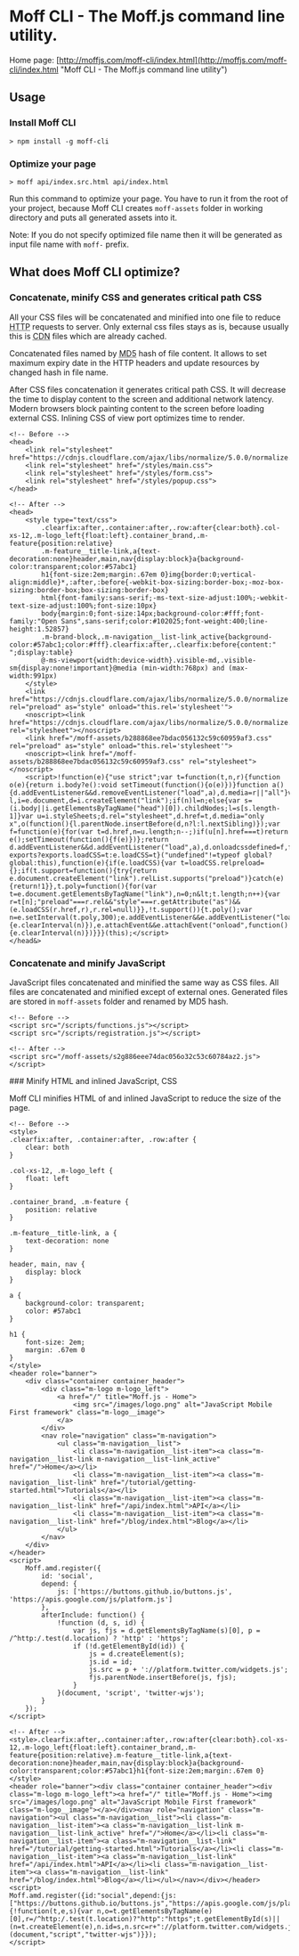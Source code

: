 # Moff CLI - The Moff.js command line utility.
Home page: [http://moffjs.com/moff-cli/index.html](http://moffjs.com/moff-cli/index.html "Moff CLI - The Moff.js command line utility")

Usage
-----

### Install Moff CLI

    > npm install -g moff-cli

### Optimize your page

    > moff api/index.src.html api/index.html

Run this command to optimize your page. You have to run it from the root of your project, because Moff CLI creates `moff-assets` folder in working directory and puts all generated assets into it.

Note: If you do not specify optimized file name then it will be generated as input file name with `moff-` prefix.

What does Moff CLI optimize?
----------------------------

### Concatenate, minify CSS and generates critical path CSS

All your CSS files will be concatenated and minified into one file to reduce <abbr title="The Hypertext Transfer Protocol">HTTP</abbr> requests to server. Only external css files stays as is, because usually this is <abbr title="Content Delivery Network">CDN</abbr> files which are already cached.

Concatenated files named by <abbr title="The MD5 algorithm is a widely used hash function producing a 128-bit hash value.">MD5</abbr> hash of file content. It allows to set maximum expiry date in the HTTP headers and update resources by changed hash in file name.

After CSS files concatenation it generates critical path CSS. It will decrease the time to display content to the screen and additional network latency. Modern browsers block painting content to the screen before loading external CSS. Inlining CSS of view port optimizes time to render.

    <!-- Before -->
    <head>
        <link rel="stylesheet" href="https://cdnjs.cloudflare.com/ajax/libs/normalize/5.0.0/normalize.min.css">
        <link rel="stylesheet" href="/styles/main.css">
        <link rel="stylesheet" href="/styles/form.css">
        <link rel="stylesheet" href="/styles/popup.css">
    </head>

    <!-- After -->
    <head>
        <style type="text/css">
            .clearfix:after,.container:after,.row:after{clear:both}.col-xs-12,.m-logo_left{float:left}.container_brand,.m-feature{position:relative}
            .m-feature__title-link,a{text-decoration:none}header,main,nav{display:block}a{background-color:transparent;color:#57abc1}
            h1{font-size:2em;margin:.67em 0}img{border:0;vertical-align:middle}*,:after,:before{-webkit-box-sizing:border-box;-moz-box-sizing:border-box;box-sizing:border-box}
            html{font-family:sans-serif;-ms-text-size-adjust:100%;-webkit-text-size-adjust:100%;font-size:10px}
            body{margin:0;font-size:14px;background-color:#fff;font-family:"Open Sans",sans-serif;color:#102025;font-weight:400;line-height:1.52857}
            .m-brand-block,.m-navigation__list-link_active{background-color:#57abc1;color:#fff}.clearfix:after,.clearfix:before{content:" ";display:table}
            @-ms-viewport{width:device-width}.visible-md,.visible-sm{display:none!important}@media (min-width:768px) and (max-width:991px)
        </style>
        <link href="https://cdnjs.cloudflare.com/ajax/libs/normalize/5.0.0/normalize.min.css" rel="preload" as="style" onload="this.rel='stylesheet'">
        <noscript><link href="https://cdnjs.cloudflare.com/ajax/libs/normalize/5.0.0/normalize.min.css" rel="stylesheet"></noscript>
        <link href="/moff-assets/b288868ee7bdac056132c59c60959af3.css" rel="preload" as="style" onload="this.rel='stylesheet'">
        <noscript><link href="/moff-assets/b288868ee7bdac056132c59c60959af3.css" rel="stylesheet"></noscript>
        <script>!function(e){"use strict";var t=function(t,n,r){function o(e){return i.body?e():void setTimeout(function(){o(e)})}function a(){d.addEventListener&&d.removeEventListener("load",a),d.media=r||"all"}var l,i=e.document,d=i.createElement("link");if(n)l=n;else{var s=(i.body||i.getElementsByTagName("head")[0]).childNodes;l=s[s.length-1]}var u=i.styleSheets;d.rel="stylesheet",d.href=t,d.media="only x",o(function(){l.parentNode.insertBefore(d,n?l:l.nextSibling)});var f=function(e){for(var t=d.href,n=u.length;n--;)if(u[n].href===t)return e();setTimeout(function(){f(e)})};return d.addEventListener&&d.addEventListener("load",a),d.onloadcssdefined=f,f(a),d};"undefined"!=typeof exports?exports.loadCSS=t:e.loadCSS=t}("undefined"!=typeof global?global:this),function(e){if(e.loadCSS){var t=loadCSS.relpreload={};if(t.support=function(){try{return e.document.createElement("link").relList.supports("preload")}catch(e){return!1}},t.poly=function(){for(var t=e.document.getElementsByTagName("link"),n=0;n&lt;t.length;n++){var r=t[n];"preload"===r.rel&&"style"===r.getAttribute("as")&&(e.loadCSS(r.href,r),r.rel=null)}},!t.support()){t.poly();var n=e.setInterval(t.poly,300);e.addEventListener&&e.addEventListener("load",function(){e.clearInterval(n)}),e.attachEvent&&e.attachEvent("onload",function(){e.clearInterval(n)})}}}(this);</script>
    </head&>

### Concatenate and minify JavaScript

JavaScript files concatenated and minified the same way as CSS files. All files are concatenated and minified except of external ones. Generated files are stored in `moff-assets` folder and renamed by MD5 hash.

    <!-- Before -->
    <script src="/scripts/functions.js"></script>
    <script src="/scripts/registration.js"></script>

    <!-- After -->
    <script src="/moff-assets/s2g886eee74dac056o32c53c60784az2.js"></script>

</p>
### Minify HTML and inlined JavaScript, CSS

Moff CLI minifies HTML of and inlined JavaScript to reduce the size of the page.

    <!-- Before -->
    <style>
    .clearfix:after, .container:after, .row:after {
        clear: both
    }

    .col-xs-12, .m-logo_left {
        float: left
    }

    .container_brand, .m-feature {
        position: relative
    }

    .m-feature__title-link, a {
        text-decoration: none
    }

    header, main, nav {
        display: block
    }

    a {
        background-color: transparent;
        color: #57abc1
    }

    h1 {
        font-size: 2em;
        margin: .67em 0
    }
    </style>
    <header role="banner">
        <div class="container container_header">
            <div class="m-logo m-logo_left">
                <a href="/" title="Moff.js - Home">
                    <img src="/images/logo.png" alt="JavaScript Mobile First framework" class="m-logo__image">
                </a>
            </div>
            <nav role="navigation" class="m-navigation">
                <ul class="m-navigation__list">
                    <li class="m-navigation__list-item"><a class="m-navigation__list-link m-navigation__list-link_active" href="/">Home</a></li>
                    <li class="m-navigation__list-item"><a class="m-navigation__list-link" href="/tutorial/getting-started.html">Tutorials</a></li>
                    <li class="m-navigation__list-item"><a class="m-navigation__list-link" href="/api/index.html">API</a></li>
                    <li class="m-navigation__list-item"><a class="m-navigation__list-link" href="/blog/index.html">Blog</a></li>
                </ul>
            </nav>
        </div>
    </header>
    <script>
        Moff.amd.register({
            id: 'social',
            depend: {
                js: ['https://buttons.github.io/buttons.js', 'https://apis.google.com/js/platform.js']
            },
            afterInclude: function() {
                !function (d, s, id) {
                    var js, fjs = d.getElementsByTagName(s)[0], p = /^http:/.test(d.location) ? 'http' : 'https';
                    if (!d.getElementById(id)) {
                        js = d.createElement(s);
                        js.id = id;
                        js.src = p + '://platform.twitter.com/widgets.js';
                        fjs.parentNode.insertBefore(js, fjs);
                    }
                }(document, 'script', 'twitter-wjs');
            }
        });
    </script>

    <!-- After -->
    <style>.clearfix:after,.container:after,.row:after{clear:both}.col-xs-12,.m-logo_left{float:left}.container_brand,.m-feature{position:relative}.m-feature__title-link,a{text-decoration:none}header,main,nav{display:block}a{background-color:transparent;color:#57abc1}h1{font-size:2em;margin:.67em 0}</style>
    <header role="banner"><div class="container container_header"><div class="m-logo m-logo_left"><a href="/" title="Moff.js - Home"><img src="/images/logo.png" alt="JavaScript Mobile First framework" class="m-logo__image"></a></div><nav role="navigation" class="m-navigation"><ul class="m-navigation__list"><li class="m-navigation__list-item"><a class="m-navigation__list-link m-navigation__list-link_active" href="/">Home</a></li><li class="m-navigation__list-item"><a class="m-navigation__list-link" href="/tutorial/getting-started.html">Tutorials</a></li><li class="m-navigation__list-item"><a class="m-navigation__list-link" href="/api/index.html">API</a></li><li class="m-navigation__list-item"><a class="m-navigation__list-link" href="/blog/index.html">Blog</a></li></ul></nav></div></header>
    <script>
    Moff.amd.register({id:"social",depend:{js:["https://buttons.github.io/buttons.js","https://apis.google.com/js/platform.js"]},afterInclude:function(){!function(t,e,s){var n,o=t.getElementsByTagName(e)[0],r=/^http:/.test(t.location)?"http":"https";t.getElementById(s)||(n=t.createElement(e),n.id=s,n.src=r+"://platform.twitter.com/widgets.js",o.parentNode.insertBefore(n,o))}(document,"script","twitter-wjs")}});
    </script>